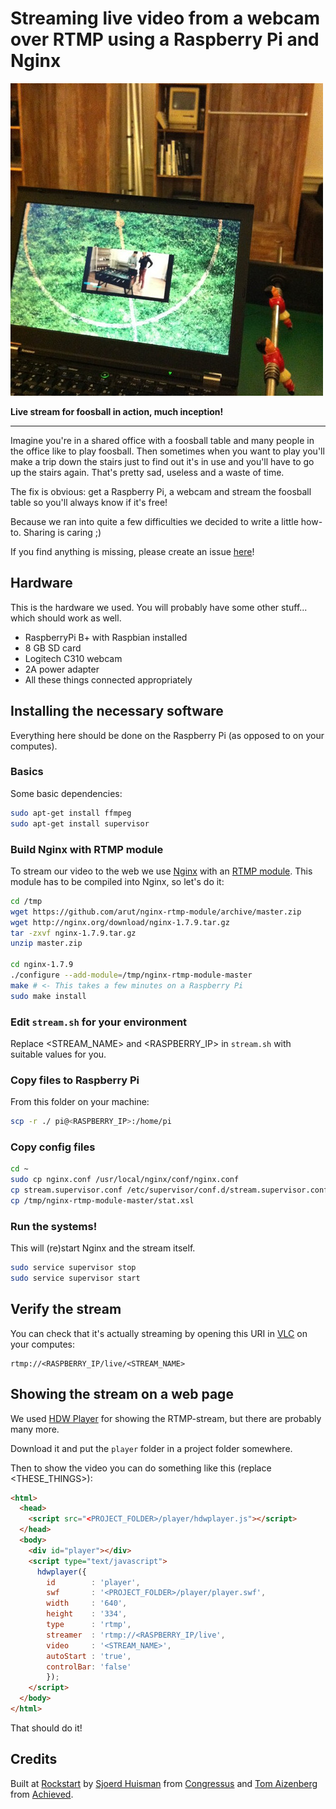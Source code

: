 # Streaming live video from a webcam over RTMP using a Raspberry Pi and Nginx


![Live stream for foosball in action, much inception!](/livestream-working.jpg?raw=true "Live stream for foosball in action, much inception!")

**Live stream for foosball in action, much inception!**

- - - 

Imagine you're in a shared office with a foosball table and many people in the office like to play foosball. Then sometimes when you want to play you'll make a trip down the stairs just to find out it's in use and you'll have to go up the stairs again. That's pretty sad, useless and a waste of time. 

The fix is obvious: get a Raspberry Pi, a webcam and stream the foosball table so you'll always know if it's free!

Because we ran into quite a few difficulties we decided to write a little how-to. Sharing is caring ;)

If you find anything is missing, please create an issue [here](https://github.com/Tomtomgo/raspberry_livestream/issues)!

## Hardware

This is the hardware we used. You will probably have some other stuff... which should work as well.

- RaspberryPi B+ with Raspbian installed
- 8 GB SD card
- Logitech C310 webcam
- 2A power adapter
- All these things connected appropriately

## Installing the necessary software

Everything here should be done on the Raspberry Pi (as opposed to on your computes). 

### Basics

Some basic dependencies:

```bash
sudo apt-get install ffmpeg
sudo apt-get install supervisor
```

### Build Nginx with RTMP module

To stream our video to the web we use [Nginx](http://nginx.org/) with an [RTMP module](https://github.com/arut/nginx-rtmp-module). This module has to be compiled into Nginx, so let's do it:

```bash
cd /tmp
wget https://github.com/arut/nginx-rtmp-module/archive/master.zip
wget http://nginx.org/download/nginx-1.7.9.tar.gz
tar -zxvf nginx-1.7.9.tar.gz
unzip master.zip

cd nginx-1.7.9
./configure --add-module=/tmp/nginx-rtmp-module-master
make # <- This takes a few minutes on a Raspberry Pi
sudo make install
```

### Edit `stream.sh` for your environment

Replace \<STREAM_NAME\> and \<RASPBERRY_IP\> in `stream.sh` with suitable values for you. 

### Copy files to Raspberry Pi

From this folder on your machine:

```bash
scp -r ./ pi@<RASPBERRY_IP>:/home/pi
```

### Copy config files

```bash
cd ~
sudo cp nginx.conf /usr/local/nginx/conf/nginx.conf
cp stream.supervisor.conf /etc/supervisor/conf.d/stream.supervisor.conf 
cp /tmp/nginx-rtmp-module-master/stat.xsl 
```

### Run the systems!

This will (re)start Nginx and the stream itself.

```bash
sudo service supervisor stop
sudo service supervisor start
```

## Verify the stream

You can check that it's actually streaming by opening this URI in [VLC](http://www.videolan.org/vlc/index.html) on your computes:

```uri
rtmp://<RASPBERRY_IP/live/<STREAM_NAME> 
```

## Showing the stream on a web page

We used [HDW Player](http://www.hdwplayer.com) for showing the RTMP-stream, but there are probably many more.

Download it and put the `player` folder in a project folder somewhere.

Then to show the video you can do something like this (replace <THESE_THINGS>):

```html
<html>
  <head>
    <script src="<PROJECT_FOLDER>/player/hdwplayer.js"></script>
  </head>
  <body>
    <div id="player"></div>
    <script type="text/javascript">
      hdwplayer({ 
        id        : 'player',
        swf       : '<PROJECT_FOLDER>/player/player.swf',
        width     : '640',
        height    : '334',
        type      : 'rtmp',
        streamer  : 'rtmp://<RASPBERRY_IP/live',
        video     : '<STREAM_NAME>',
        autoStart : 'true',
        controlBar: 'false'
        });
    </script>
  </body>
</html>
```

That should do it!

## Credits

Built at [Rockstart](http://rockstart.com) by [Sjoerd Huisman](https://github.com/shuisman) from [Congressus](https://www.congressus.nl/) and [Tom Aizenberg](https://github.com/Tomtomgo) from [Achieved](http://achieved.co).
